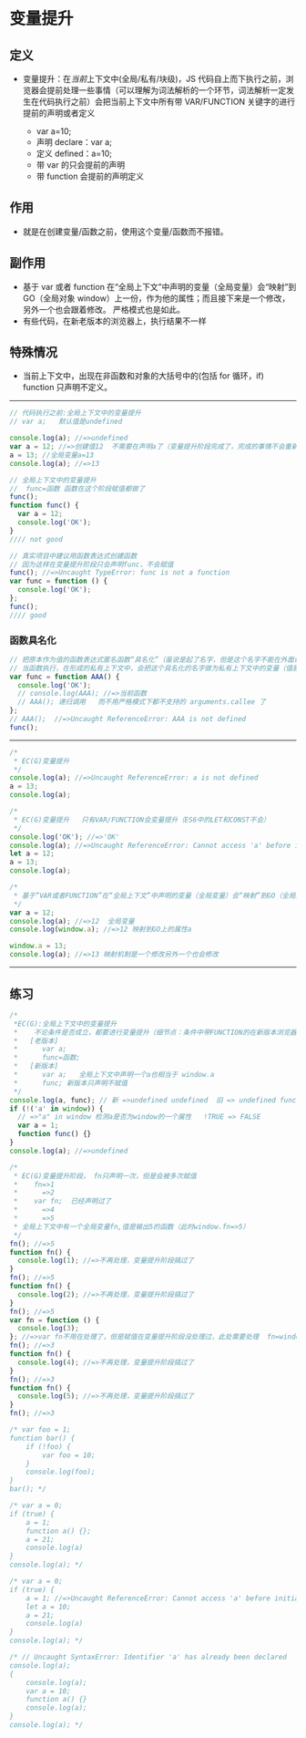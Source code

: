 # 变量提升

## 定义

- 变量提升：在*当前*上下文中(全局/私有/块级)，JS 代码自上而下执行之前，浏览器会提前处理一些事情（可以理解为词法解析的一个环节，词法解析一定发生在代码执行之前）会把当前上下文中所有带 VAR/FUNCTION 关键字的进行提前的声明或者定义

  - var a=10;
  - 声明 declare：var a;
  - 定义 defined：a=10;
  - 带 var 的只会提前的声明
  - 带 function 会提前的声明定义

## 作用

- 就是在创建变量/函数之前，使用这个变量/函数而不报错。

## 副作用

- 基于 var 或者 function 在“全局上下文”中声明的变量（全局变量）会“映射”到 GO（全局对象 window）上一份，作为他的属性；而且接下来是一个修改，另外一个也会跟着修改。 严格模式也是如此。
- 有些代码，在新老版本的浏览器上，执行结果不一样

## 特殊情况

- 当前上下文中，出现在非函数和对象的大括号中的(包括 for 循环，if) function 只声明不定义。

---

```js
// 代码执行之前:全局上下文中的变量提升
// var a;   默认值是undefined

console.log(a); //=>undefined
var a = 12; //=>创建值12  不需要在声明a了（变量提升阶段完成了，完成的事情不会重新处理） a=12赋值
a = 13; //全局变量a=13
console.log(a); //=>13
```

```js
// 全局上下文中的变量提升
//  func=函数 函数在这个阶段赋值都做了
func();
function func() {
  var a = 12;
  console.log('OK');
}
//// not good

// 真实项目中建议用函数表达式创建函数
// 因为这样在变量提升阶段只会声明func，不会赋值
func(); //=>Uncaught TypeError: func is not a function
var func = function () {
  console.log('OK');
};
func();
//// good
```

### 函数具名化

```js
// 把原本作为值的函数表达式匿名函数“具名化”（虽说是起了名字，但是这个名字不能在外面访问 =>也就是不会在当前当下文中创建这个名字）
// 当函数执行，在形成的私有上下文中，会把这个具名化的名字做为私有上下文中的变量（值就是这个函数）来进行处理
var func = function AAA() {
  console.log('OK');
  // console.log(AAA); //=>当前函数
  // AAA(); 递归调用   而不用严格模式下都不支持的 arguments.callee 了
};
// AAA();  //=>Uncaught ReferenceError: AAA is not defined
func();
```

---

```js
/*
 * EC(G)变量提升
 */
console.log(a); //=>Uncaught ReferenceError: a is not defined
a = 13;
console.log(a);

/*
 * EC(G)变量提升   只有VAR/FUNCTION会变量提升（ES6中的LET和CONST不会）
 */
console.log('OK'); //=>'OK'
console.log(a); //=>Uncaught ReferenceError: Cannot access 'a' before initialization  不能在LET声明之前使用变量
let a = 12;
a = 13;
console.log(a);

/*
 * 基于“VAR或者FUNCTION”在“全局上下文”中声明的变量（全局变量）会“映射”到GO（全局对象window）上一份，作为他的属性；而且接下来是一个修改，另外一个也会跟着修改；
 */
var a = 12;
console.log(a); //=>12  全局变量
console.log(window.a); //=>12 映射到GO上的属性a

window.a = 13;
console.log(a); //=>13 映射机制是一个修改另外一个也会修改
```

---

## 练习

```js
/*
 *EC(G):全局上下文中的变量提升
 *    不论条件是否成立，都要进行变量提升（细节点：条件中带FUNCTION的在新版本浏览器中只会提前声明，不会在提前的赋值了）
 *   [老版本]
 *      var a;
 *      func=函数;
 *   [新版本]
 *      var a;   全局上下文中声明一个a也相当于 window.a
 *      func; 新版本只声明不赋值
 */
console.log(a, func); // 新 =>undefined undefined  旧 => undefined func() {}
if (!('a' in window)) {
  // =>"a" in window 检测a是否为window的一个属性   !TRUE => FALSE
  var a = 1;
  function func() {}
}
console.log(a); //=>undefined
```

```js
/*
 * EC(G)变量提升阶段， fn只声明一次，但是会被多次赋值
 *    fn=>1
 *      =>2
 *    var fn;  已经声明过了
 *      =>4
 *      =>5
 * 全局上下文中有一个全局变量fn,值是输出5的函数（此时window.fn=>5）
 */
fn(); //=>5
function fn() {
  console.log(1); //=>不再处理，变量提升阶段搞过了
}
fn(); //=>5
function fn() {
  console.log(2); //=>不再处理，变量提升阶段搞过了
}
fn(); //=>5
var fn = function () {
  console.log(3);
}; //=>var fn不用在处理了，但是赋值在变量提升阶段没处理过，此处需要处理  fn=window.fn=>3
fn(); //=>3
function fn() {
  console.log(4); //=>不再处理，变量提升阶段搞过了
}
fn(); //=>3
function fn() {
  console.log(5); //=>不再处理，变量提升阶段搞过了
}
fn(); //=>3
```

```js
/* var foo = 1;
function bar() {
	if (!foo) {
		var foo = 10;
	}
	console.log(foo);
}
bar(); */

/* var a = 0;
if (true) {
    a = 1;
    function a() {};
    a = 21;
    console.log(a)
}
console.log(a); */

/* var a = 0;
if (true) {
	a = 1; //=>Uncaught ReferenceError: Cannot access 'a' before initialization
	let a = 10;
	a = 21;
	console.log(a)
}
console.log(a); */

/* // Uncaught SyntaxError: Identifier 'a' has already been declared
console.log(a);
{
	console.log(a);
	var a = 10;
	function a() {}
	console.log(a);
}
console.log(a); */
```
